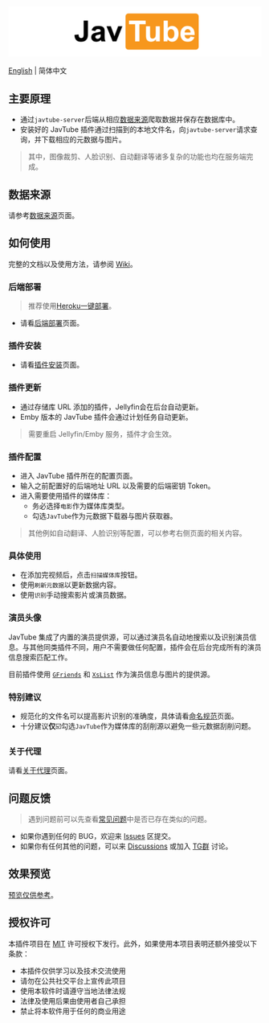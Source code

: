 ![Plugin Banner](logos/banner.png)

[English](README.md) | 简体中文

## 主要原理

- 通过`javtube-server`后端从相应[数据来源](https://github.com/javtube/jellyfin-plugin-javtube/wiki/%E6%95%B0%E6%8D%AE%E6%9D%A5%E6%BA%90)爬取数据并保存在数据库中。
- 安装好的 JavTube 插件通过扫描到的本地文件名，向`javtube-server`请求查询，并下载相应的元数据与图片。

> 其中，图像裁剪、人脸识别、自动翻译等诸多复杂的功能也均在服务端完成。

## 数据来源

请参考[数据来源](https://github.com/javtube/jellyfin-plugin-javtube/wiki/%E6%95%B0%E6%8D%AE%E6%9D%A5%E6%BA%90)页面。

## 如何使用

完整的文档以及使用方法，请参阅 [Wiki](https://github.com/javtube/jellyfin-plugin-javtube/wiki)。

### 后端部署

> 推荐使用[Heroku一键部署](https://github.com/javtube/javtube-server-heroku)。

- 请看[后端部署](https://github.com/javtube/jellyfin-plugin-javtube/wiki/%E5%90%8E%E7%AB%AF%E9%83%A8%E7%BD%B2)页面。

### 插件安装

- 请看[插件安装](https://github.com/javtube/jellyfin-plugin-javtube/wiki/%E6%8F%92%E4%BB%B6%E5%AE%89%E8%A3%85)页面。

### 插件更新

- 通过存储库 URL 添加的插件，Jellyfin会在后台自动更新。
- Emby 版本的 JavTube 插件会通过计划任务自动更新。

> 需要重启 Jellyfin/Emby 服务，插件才会生效。

### 插件配置

- 进入 JavTube 插件所在的配置页面。
- 输入之前配置好的后端地址 URL 以及需要的后端密钥 Token。
- 进入需要使用插件的媒体库：
  - 务必选择`电影`作为媒体库类型。
  - 勾选`JavTube`作为元数据下载器与图片获取器。

> 其他例如自动翻译、人脸识别等配置，可以参考右侧页面的相关内容。

### 具体使用

- 在添加完视频后，点击`扫描媒体库`按钮。
- 使用`刷新元数据`以更新数据内容。
- 使用`识别`手动搜索影片或演员数据。

### 演员头像

JavTube 集成了内置的演员提供源，可以通过演员名自动地搜索以及识别演员信息。与其他同类插件不同，用户不需要做任何配置，插件会在后台完成所有的演员信息搜索匹配工作。

目前插件使用 [`GFriends`](https://github.com/xinxin8816/gfriends) 和 [`XsList`](https://xslist.org/zh) 作为演员信息与图片的提供源。

### 特别建议

- 规范化的文件名可以提高影片识别的准确度，具体请看[命名规范](https://github.com/javtube/jellyfin-plugin-javtube/wiki/%E5%91%BD%E5%90%8D%E8%A7%84%E8%8C%83)页面。
- 十分建议**仅**☑️勾选`JavTube`作为媒体库的刮削源以避免一些元数据刮削问题。

### 关于代理

请看[关于代理](https://github.com/javtube/jellyfin-plugin-javtube/wiki/%E5%85%B3%E4%BA%8E%E4%BB%A3%E7%90%86)页面。

## 问题反馈

> 遇到问题前可以先查看[常见问题](https://github.com/javtube/jellyfin-plugin-javtube/wiki/%E5%B8%B8%E8%A7%81%E9%97%AE%E9%A2%98)中是否已存在类似的问题。

- 如果你遇到任何的 BUG，欢迎来 [Issues](https://github.com/javtube/jellyfin-plugin-javtube/issues) 区提交。
- 如果你有任何其他的问题，可以来 [Discussions](https://github.com/javtube/jellyfin-plugin-javtube/discussions) 或加入 [TG群](https://t.me/JavTubePlugin) 讨论。

## 效果预览

[预览仅供参考](./previews/)。

## 授权许可

本插件项目在 [MIT](https://github.com/javtube/jellyfin-plugin-javtube/blob/main/LICENSE) 许可授权下发行。此外，如果使用本项目表明还额外接受以下条款：

- 本插件仅供学习以及技术交流使用
- 请勿在公共社交平台上宣传此项目
- 使用本软件时请遵守当地法律法规
- 法律及使用后果由使用者自己承担
- 禁止将本软件用于任何的商业用途
